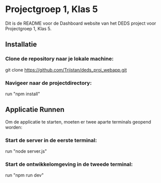 # Projectgroep 1, Klas 5
Dit is de README voor de Dashboard website van het DEDS project voor Projectgroep 1, Klas 5.

## Installatie
### Clone de repository naar je lokale machine:

git clone https://github.com/Triistan/deds_proj_webapp.git

### Navigeer naar de projectdirectory:
run "npm install"


## Applicatie Runnen
Om de applicatie te starten, moeten er twee aparte terminals geopend worden:

### Start de server in de eerste terminal:

run "node server.js"

### Start de ontwikkelomgeving in de tweede terminal:

run "npm run dev"

